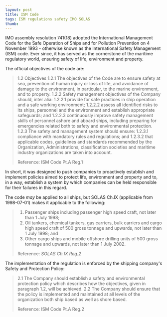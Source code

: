 ```yaml
---
layout: post
title: ISM Code
tags: ISM regulations safety IMO SOLAS
thumb: 
---
```


IMO assembly resolution 741(18) adopted the International Management Code for the Safe Operation of Ships and for Pollution Prevention on 4 November 1993 - otherwise known as the International Safety Management (ISM) code.  Ever since, it has served as the cornerstone of the maritime regulatory world, ensuring safety of life, environment and property.

The official objectives of the code are:
>1.2 Objectives 
>	 1.2.1 The objectives of the Code are to ensure safety at sea, prevention of human injury or loss of life, and avoidance of damage to the environment, in particular, to the marine environment, and to property.
>	 1.2.2 Safety management objectives of the Company should, inter alia:
>		   1.2.2.1 provide for safe practices in ship operation and a safe working environment;
>		   1.2.2.2     assess all identified risks to its ships, personnel and the environment and establish appropriate safeguards; and
>		   1.2.2.3     continuously improve safety management skills of personnel ashore and aboard ships, including preparing for emergencies related both to safety and environmental protection.
>	 1.2.3 The safety and management system should ensure:
>		   1.2.3.1     compliance with mandatory rules and regulations; and
>		   1.2.3.2     that applicable codes, guidelines and standards recommended by the Organization, Administrations, classification societies and maritime industry organizations are taken into account.
>
>Reference: ISM Code Pt.A Reg.1

In short, it was designed to push companies to proactively establish and implement policies aimed to protect life, environment and property and to, in a way, establish a system by which companies can be held responsible for their failures in this regard.

The code *may* be applied to all ships, but SOLAS Ch.IX (applicable from 1998-07-01) makes it applicable to the following: 
>1. Passenger ships including passenger high speed craft, not later than 1 July 1998;
>2. Oil tankers, chemical tankers, gas carriers, bulk carriers and cargo high speed craft of 500 gross tonnage and upwards, not later than 1 July 1998; and
>3. Other cargo ships and mobile offshore drilling units of 500 gross tonnage and upwards, not later than 1 July 2002.
>
>Reference: *SOLAS Ch.IX Reg.2*

The implementation of the regulation is enforced by the shipping company's Safety and Protection Policy:
>2.1    The Company should establish a safety and environmental protection policy which describes how the objectives, given in paragraph 1.2, will be achieved.
>2.2    The Company should ensure that the policy is implemented and maintained at all levels of the organization both ship based as well as shore based.
>
>Reference: ISM Code Pt.A Reg.2
